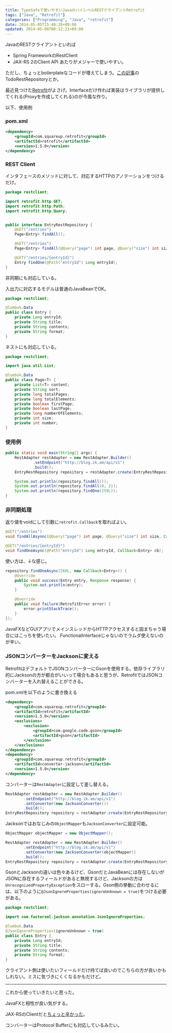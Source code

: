 ```yaml
---
title: TypeSafeで使いやすいJavaのハイレベルRESTクライアントRetrofit
tags: ["Java", "Retrofit"]
categories: ["Programming", "Java", "retrofit"]
date: 2014-05-05T15:49:28+09:00
updated: 2014-05-06T00:12:21+09:00
---
```


JavaのRESTクライアントといれば
* Spring FrameworkのRestClient
* JAX-RS 2のClient API
あたりがメジャーで使いやすい。

ただし、ちょっとboilerplateなコードが増えてしまう。[この記事][1]のTodoRestRepositoryとか。

最近見つけた[Retrofit][2]がよさげ。Interfaceだけ作れば実装はライブラリが提供してくれる(Proxyを作成してくれる)のが今風な作り。

以下、使用例

### pom.xml

```xml
<dependency>
    <groupId>com.squareup.retrofit</groupId>
    <artifactId>retrofit</artifactId>
    <version>1.5.0</version>
</dependency>
```

### REST Client

インタフェースのメソッドに対して、対応するHTTPのアノテーションをつけるだけ。

```java
package restclient;

import retrofit.http.GET;
import retrofit.http.Path;
import retrofit.http.Query;


public interface EntryRestRepository {
    @GET("/entries")
    Page<Entry> findAll();

    @GET("/entries")
    Page<Entry> findAll(@Query("page") int page, @Query("size") int size);

    @GET("/entries/{entryId}")
    Entry findOne(@Path("entryId") Long entryId);
}
```

非同期にも対応している。

入出力に対応するモデルは普通のJavaBeanでOK。

```java
package restclient;

@lombok.Data
public class Entry {
    private Long entryId;
    private String title;
    private String contents;
    private String format;
}
```

ネストにも対応している。

```java
package restclient;

import java.util.List;

@lombok.Data
public class Page<T> {
    private List<T> content;
    private String sort;
    private long totalPages;
    private long totalElements;
    private boolean firstPage;
    private boolean lastPage;
    private long numberOfElements;
    private int size;
    private int number;
}
```

### 使用例

```java
public static void main(String[] args) {
    RestAdapter restAdapter = new RestAdapter.Builder()
            .setEndpoint("http://blog.ik.am/api/v1")
            .build();
    EntryRestRepository repository = restAdapter.create(EntryRestRepository.class);

    System.out.println(repository.findAll());
    System.out.println(repository.findAll(0, 2));
    System.out.println(repository.findOne(259L));
}
```

### 非同期処理

返り値をvoidにして引数に`retrofit.Callback`を取ればよい。

```java
@GET("/entries")
void findAllAsynnc(@Query("page") int page, @Query("size") int size, Callback<Page> cb);

@GET("/entries/{entryId}")
void findOneAsync(@Path("entryId") Long entryId, Callback<Entry> cb);
```

使い方は、↓な感じ。

```java
repository.findOneAsync(260L, new Callback<Entry>() {
    @Override
    public void success(Entry entry, Response response) {
        System.out.println(entry);
    }

    @Override
    public void failure(RetrofitError error) {
        error.printStackTrace();
    }
});
```


JavaFXなどGUIアプリでメインスレッドからHTTPアクセスすると固まちゃう場合にはこっちを使いたい。
FunctionalInterfaceじゃないのでラムダ使えないのが辛い。

### JSONコンバーターをJacksonに変える
RetrofitはデフォルトでJSONコンバーターにGsonを使用する。依存ライブラリ的にJacksonの方が都合がいいって場合もあると思うが、RetrofitではJSONコンバーターを入れ替えることができる。

pom.xmlを以下のように書き換える

```xml
<dependency>
    <groupId>com.squareup.retrofit</groupId>
    <artifactId>retrofit</artifactId>
    <version>1.5.0</version>
    <exclusions>
        <exclusion>
            <groupId>com.google.code.gson</groupId>
            <artifactId>gson</artifactId>
        </exclusion>
    </exclusions>
</dependency>
<dependency>
    <groupId>com.squareup.retrofit</groupId>
    <artifactId>converter-jackson</artifactId>
    <version>1.5.0</version>
</dependency>
```

コンバーターは`RestAdapter`に設定して差し替える。

```java
RestAdapter restAdapter = new RestAdapter.Builder()
        .setEndpoint("http://blog.ik.am/api/v1")
        .setConverter(new JacksonConverter())
        .build();
EntryRestRepository repository = restAdapter.create(EntryRestRepository.class);
```

Jacksonではおなじみの`ObjectMapper`も`JacksonConverter`に設定可能。

```java
ObjectMapper objectMapper = new ObjectMapper();

RestAdapter restAdapter = new RestAdapter.Builder()
        .setEndpoint("http://blog.ik.am/api/v1")
        .setConverter(new JacksonConverter(objectMapper))
        .build();
EntryRestRepository repository = restAdapter.create(EntryRestRepository.class);
```

GsonとJacksonの違いは色々あるけど、GsonだとJavaBeanには存在しないがJSONに存在するフィールドがあると無視するけど、Jacksonの方は`UnrecognizedPropertyException`をスローする。Gson側の挙動に合わせるには、以下のように`@JsonIgnoreProperties(ignoreUnknown = true)`をつける必要がある。

```java
package restclient;

import com.fasterxml.jackson.annotation.JsonIgnoreProperties;

@lombok.Data
@JsonIgnoreProperties(ignoreUnknown = true)
public class Entry {
    private Long entryId;
    private String title;
    private String contents;
    private String format;
}
```

クライアント側は使いたいフィールドだけ持てば良いのでこちらの方が良いかもしれない。ミスに気づきにくくなるかもだけど。

----
これから使っていきたいと思った。

JavaFXと相性が良い気がする。

JAX-RSのClientだと[ちょっと辛かった][3]。

コンバーターはProtocol Bufferにも対応しているみたい。


  [1]: /#/entries/176
  [2]: http://square.github.io/retrofit/
  [3]: /#/entries/210

